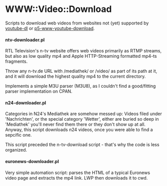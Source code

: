 # WWW::Video::Download

Scripts to download web videos from websites not (yet) supported by [youtube-dl](https://github.com/rg3/youtube-dl) or [p5-www-youtube-download](https://github.com/xaicron/p5-www-youtube-download).

#### ntv-downloader.pl

RTL Television's n-tv website offers web videos primarily as RTMP streams, but also as low quality mp4 and Apple HTTP-Streaming formatted mp4-ts fragments.

Throw any n-tv.de URL with /mediathek/ or /video/ as part of its path at it, and it will download the highest quality mp4 to the current directory.

Implements a simple M3U parser (M3U8), as I couldn't find a good/fitting parser implementation on CPAN.

#### n24-downloader.pl

Categories in N24's Mediathek are somehow messed up: Videos filed under 'Nachrichten', or the special category 'Wetter', either are buried so deep in 'Mediathek' you'll never find them there or they don't show up at all. Anyway, this script downloads n24 videos, once you were able to find a sepcific one.

This script preceded the n-tv-download script - that's why the code is less organized.

#### euronews-downloader.pl

Very simple automation script: parses the HTML of a typical Euronews video page and extracts the mp4 link. LWP then downloads it to cwd.
